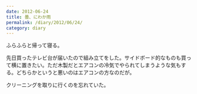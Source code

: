 ```yaml
---
date: 2012-06-24
title: 曇、にわか雨
permalink: /diary/2012/06/24/
category: diary
---
```


ふらふらと帰って寝る。

先日買ったテレビ台が届いたので組み立てをした。サイドボード的なものも買って横に置きたい。ただ木製だとエアコンの冷気でやられてしまうような気もする。どちらかというと悪いのはエアコンの方なのだが。

クリーニングを取りに行くのを忘れていた。